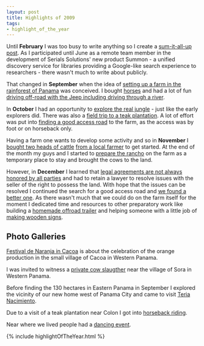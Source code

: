 ```yaml
---
layout: post
title: Highlights of 2009
tags:
- highlight_of_the_year
---
```

Until **February** I was too busy to write anything so I create a [sum-it-all-up post](/2009/02/11/busy-busy-busy.html). As I participated until June as a remote team member in the development of Serials Solutions' new product Summon - a unified discovery service for libraries providing a Google-like search experience to researchers - there wasn't much to write about publicly.

That changed in **September** when the idea of [setting up a farm in the rainforest of Panama](/panama-farm.html) was conceived. I bought [horses](/horses/) and had a lot of fun [driving off-road with the Jeep including driving through a river](/2009/09/04/how-to-get-to-the-farm.html).

In **October** I had an opportunity to [explore the real jungle](/2009/10/02/exploring-a-true-jungle.html) - just like the early explorers did. There was also a [field trip to a teak plantation](/2009/10/13/luzero-toby-and-pedron-visit-a-teak-plantation.html). A lot of effort was put into [finding a good access road](/2009/10/17/seems-like-this-will-be-the-access-road-12.html) to the farm, as the access was by foot or on horseback only.

Having a farm one wants to develop some activity and so in **November** I [bought two heads of cattle](/2009/11/16/our-first-two-heads-of-cattle.html) [from a local farmer](/2009/11/13/buying-cattle-from-a-local-farmer.html) to get started. At the end of the month my guys and I started to [prepare the rancho](/2009/11/20/fixing-up-and-cleaning-the-rancho.html) on the farm as a temporary place to stay and brought the cows to the land.

However, in **December** I learned that [legal agreements are not always honored by all parties](/2009/12/07/agreements-are-not-always-honored-by-all-parties.html) and had to retain a lawyer to resolve issues with the seller of the right to possess the land. With hope that the issues can be resolved I continued the search for a good access road and [we found a better one](/2009/12/10/there-is-a-better-access-road.html). As there wasn't much that we could do on the farm itself for the moment I dedicated time and resources to other preparatory work like building a [homemade offroad trailer](/2009/12/27/homemade-offroad-trailer.html) and helping someone with a little job of [making wooden signs](/2009/12/25/making-signs.html).

## Photo Galleries

[Festival de Naranja in Cacoa](Festival-de-Naranja-in-Cacao/) is about the celebration of the orange production in the small village of Cacoa in Western Panama.

I was invited to witness a [private cow slaugther](PrivateCowSlaugtherInPanama/) near the village of Sora in Western Panama.

Before finding the 130 hectares in Eastern Panama in September I explored the vicinity of our new home west of Panama City and came to visit [Teria Nacimiento](TeriaNacimiento/).

Due to a visit of a teak plantation near Colon I got into [horseback riding](FirstTimeHorsebackRiding/).

Near where we lived people had a [dancing event](BaileTipicoSora/).

{% include highlightOfTheYear.html %}
